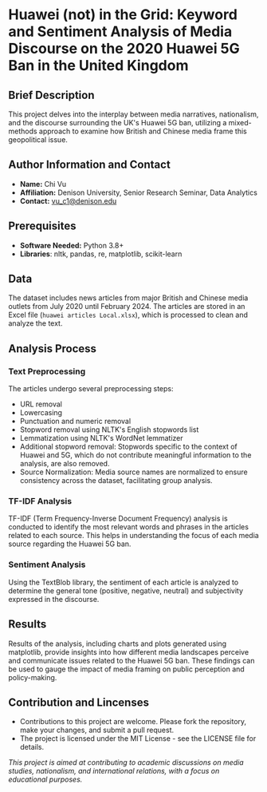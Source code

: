 # Huawei (not) in the Grid: Keyword and Sentiment Analysis of Media Discourse on the 2020 Huawei 5G Ban in the United Kingdom


## Brief Description
This project delves into the interplay between media narratives, nationalism, and the discourse surrounding the UK's Huawei 5G ban, utilizing a mixed-methods approach to examine how British and Chinese media frame this geopolitical issue.

## Author Information and Contact
- **Name:** Chi Vu
- **Affiliation:** Denison University, Senior Research Seminar, Data Analytics 
- **Contact:** vu_c1@denison.edu

## Prerequisites
- **Software Needed:** Python 3.8+
- **Libraries**: nltk, pandas, re, matplotlib, scikit-learn

## Data
The dataset includes news articles from major British and Chinese media outlets from July 2020 until February 2024. The articles are stored in an Excel file (`huawei articles Local.xlsx`), which is processed to clean and analyze the text.

## Analysis Process
### Text Preprocessing
The articles undergo several preprocessing steps:
- URL removal
- Lowercasing
- Punctuation and numeric removal
- Stopword removal using NLTK's English stopwords list
- Lemmatization using NLTK's WordNet lemmatizer
- Additional stopword removal: Stopwords specific to the context of Huawei and 5G, which do not contribute meaningful information to the analysis, are also removed.
- Source Normalization: Media source names are normalized to ensure consistency across the dataset, facilitating group analysis.

### TF-IDF Analysis
TF-IDF (Term Frequency-Inverse Document Frequency) analysis is conducted to identify the most relevant words and phrases in the articles related to each source. This helps in understanding the focus of each media source regarding the Huawei 5G ban.

### Sentiment Analysis
Using the TextBlob library, the sentiment of each article is analyzed to determine the general tone (positive, negative, neutral) and subjectivity expressed in the discourse.

## Results
Results of the analysis, including charts and plots generated using matplotlib, provide insights into how different media landscapes perceive and communicate issues related to the Huawei 5G ban. These findings can be used to gauge the impact of media framing on public perception and policy-making.

## Contribution and Lincenses
- Contributions to this project are welcome. Please fork the repository, make your changes, and submit a pull request.
- The project is licensed under the MIT License - see the LICENSE file for details.

*This project is aimed at contributing to academic discussions on media studies, nationalism, and international relations, with a focus on educational purposes.*
